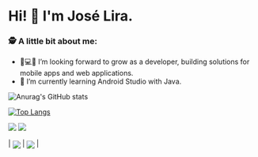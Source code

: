 # Hi! 👋 I'm José Lira.


### 🕵 A little bit about me:

- 📱💻🚀 I’m looking forward to grow as a developer, building solutions for mobile apps and web applications.
- 🌱 I’m currently learning Android Studio with Java.


![Anurag's GitHub stats](https://github-readme-stats.vercel.app/api?username=JoseLiraa&show_icons=true&theme=merko&hide=contribs,prs)

[![Top Langs](https://github-readme-stats.vercel.app/api/top-langs/?username=JoseLiraa&layout=compact)](https://github.com/anuraghazra/github-readme-stats)


<img src="https://github-readme-stats.vercel.app/api?username=JoseLiraa&show_icons=true&theme=merko&hide=contribs,prs"  /> <img src="https://github-readme-stats.vercel.app/api/top-langs/?username=JoseLiraa&layout=compact)](https://github.com/anuraghazra/github-readme-stats)" />
  
  
| <img align="center" src="https://github-readme-stats.vercel.app/api?username=JoseLiraa&show_icons=true&include_all_commits=true&theme=buefy&hide_border=true" /> | <img align="center" src="https://github-readme-stats.vercel.app/api/top-langs/?username=JoseLiraa&layout=compact&theme=buefy&hide_border=true" /> |
